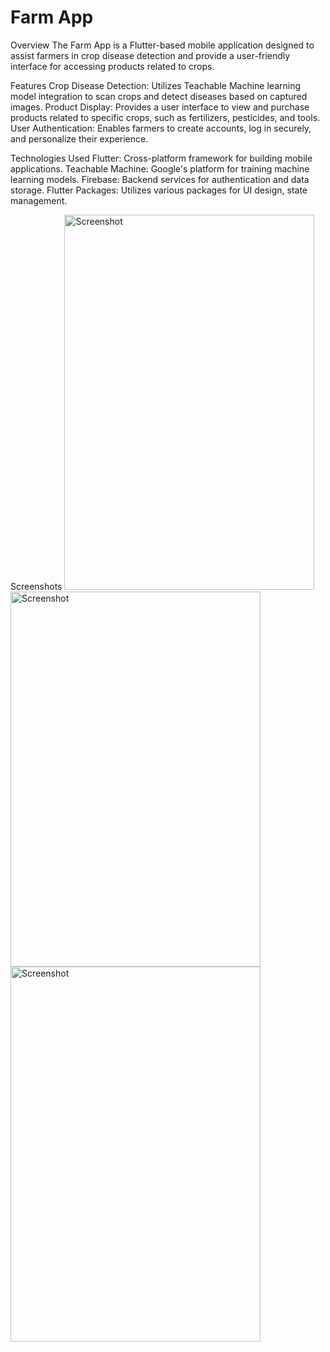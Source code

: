 # Farm App
Overview
The Farm App is a Flutter-based mobile application designed to assist farmers in crop disease detection and provide a user-friendly interface for accessing products related to crops.

Features
Crop Disease Detection: Utilizes Teachable Machine learning model integration to scan crops and detect diseases based on captured images.
Product Display: Provides a user interface to view and purchase products related to specific crops, such as fertilizers, pesticides, and tools.
User Authentication: Enables farmers to create accounts, log in securely, and personalize their experience.

Technologies Used
Flutter: Cross-platform framework for building mobile applications.
Teachable Machine: Google's platform for training machine learning models.
Firebase: Backend services for authentication and data storage.
Flutter Packages: Utilizes various packages for UI design, state management.


Screenshots
<img src="https://github.com/kharsh807/farmApp/assets/121211344/0b920b49-39f2-459b-86d2-c9415118c8e9" alt="Screenshot" width="400" height="600">
<img src="https://github.com/kharsh807/farmApp/assets/121211344/e8b0f3a7-76fd-45a0-88b0-675995feb459" alt="Screenshot" width="400" height="600">
<img src="https://github.com/kharsh807/farmApp/assets/121211344/97c4feb9-a541-42ef-be6e-60d44c51f3b0" alt="Screenshot" width="400" height="600">




